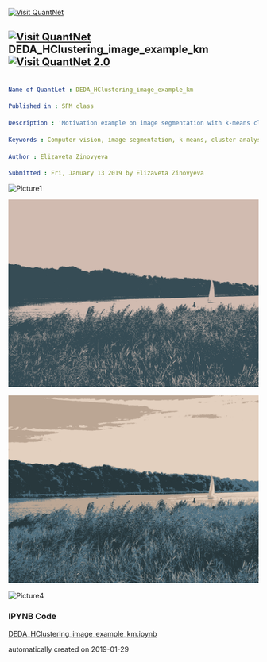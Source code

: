 [<img src="https://github.com/QuantLet/Styleguide-and-FAQ/blob/master/pictures/banner.png" width="888" alt="Visit QuantNet">](http://quantlet.de/)

## [<img src="https://github.com/QuantLet/Styleguide-and-FAQ/blob/master/pictures/qloqo.png" alt="Visit QuantNet">](http://quantlet.de/) **DEDA_HClustering_image_example_km** [<img src="https://github.com/QuantLet/Styleguide-and-FAQ/blob/master/pictures/QN2.png" width="60" alt="Visit QuantNet 2.0">](http://quantlet.de/)

```yaml

Name of QuantLet : DEDA_HClustering_image_example_km

Published in : SFM class

Description : 'Motivation example on image segmentation with k-means clustering'

Keywords : Computer vision, image segmentation, k-means, cluster analysis

Author : Elizaveta Zinovyeva

Submitted : Fri, January 13 2019 by Elizaveta Zinovyeva

```

![Picture1](image_segm_k=12.png)

![Picture2](image_segm_k=2.png)

![Picture3](image_segm_k=4.png)

![Picture4](image_segm_k=8.png)

### IPYNB Code

[DEDA_HClustering_image_example_km.ipynb](DEDA_HClustering_image_example_km.ipynb)


automatically created on 2019-01-29